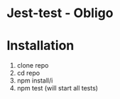 # Jest-test - Obligo

# Installation
1) clone repo
2) cd repo
3) npm install/i 
4) npm test (will start all tests)